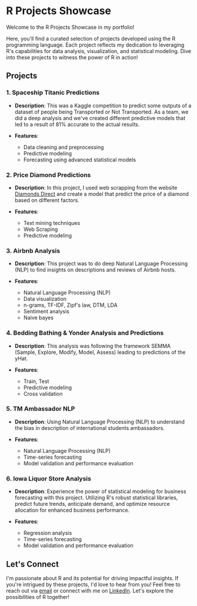 # R Projects Showcase

Welcome to the R Projects Showcase in my portfolio! 

Here, you'll find a curated selection of projects developed using the R programming language. Each project reflects my dedication to leveraging R's capabilities for data analysis, visualization, and statistical modeling. Dive into these projects to witness the power of R in action!

## Projects

### 1. Spaceship Titanic Predictions

- **Description**: This was a Kaggle competition to predict some outputs of a dataset of people being Transported or Not Transported. As a team, we did a deep analysis and we've created different predictive models that led to a result of 81% accurate to the actual results.
  
- **Features**:
  - Data cleaning and preprocessing
  - Predictive modeling
  - Forecasting using advanced statistical models

### 2. Price Diamond Predictions

- **Description**: In this project, I used web scrapping from the website [Diamonds Direct](https://diamondsdirect.com/) and create a model that predict the price of a diamond based on different factors.
  
- **Features**:
  - Text mining techniques
  - Web Scraping
  - Predictive modeling

### 3. Airbnb Analysis

- **Description**: This project was to do deep Natural Language Processing (NLP) to find insights on descriptions and reviews of Airbnb hosts.
  
- **Features**:
  - Natural Language Processing (NLP)
  - Data visualization
  - n-grams, TF-IDF, Zipf's law, DTM, LDA
  - Sentiment analysis
  - Naive bayes

 ### 4. Bedding Bathing & Yonder Analysis and Predictions

- **Description**: This analysis was following the framework SEMMA (Sample, Explore, Modify, Model, Assess) leading to predictions of the yHat. 
  
- **Features**:
  - Train, Test
  - Predictive modeling
  - Cross validation

 ### 5. TM Ambassador NLP

- **Description**: Using Natural Language Processing (NLP) to understand the bias in description of international students ambassadors. 
  
- **Features**:
  - Natural Language Processing (NLP)
  - Time-series forecasting
  - Model validation and performance evaluation

 ### 6. Iowa Liquor Store Analysis

- **Description**: Experience the power of statistical modeling for business forecasting with this project. Utilizing R's robust statistical libraries, predict future trends, anticipate demand, and optimize resource allocation for enhanced business performance.
  
- **Features**:
  - Regression analysis
  - Time-series forecasting
  - Model validation and performance evaluation

## Let's Connect

I'm passionate about R and its potential for driving impactful insights. If you're intrigued by these projects, I'd love to hear from you! Feel free to reach out via [email](mailto:gabchouraqui@gmail.com) or connect with me on [LinkedIn](https://www.linkedin.com/in/gabrielchouraqui). Let's explore the possibilities of R together!
